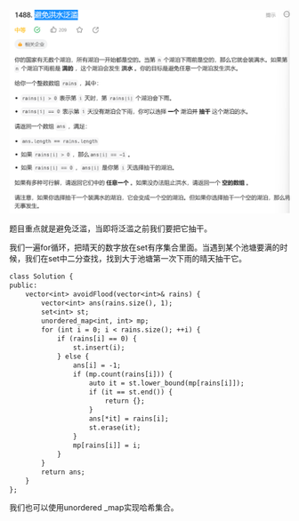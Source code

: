 
![](attachments/避免洪水泛滥_image_0.png)

题目重点就是避免泛滥，当即将泛滥之前我们要把它抽干。

我们一遍for循环，把晴天的数字放在set有序集合里面。当遇到某个池塘要满的时候，我们在set中二分查找，找到大于池塘第一次下雨的晴天抽干它。

```
class Solution {
public:
    vector<int> avoidFlood(vector<int>& rains) {
        vector<int> ans(rains.size(), 1);
        set<int> st;
        unordered_map<int, int> mp;
        for (int i = 0; i < rains.size(); ++i) {
            if (rains[i] == 0) {
                st.insert(i);
            } else {
                ans[i] = -1;
                if (mp.count(rains[i])) {
                    auto it = st.lower_bound(mp[rains[i]]);
                    if (it == st.end()) {
                        return {};
                    }
                    ans[*it] = rains[i];
                    st.erase(it);
                }
                mp[rains[i]] = i;
            }
        }
        return ans;
    }
};
```
我们也可以使用unordered _map实现哈希集合。